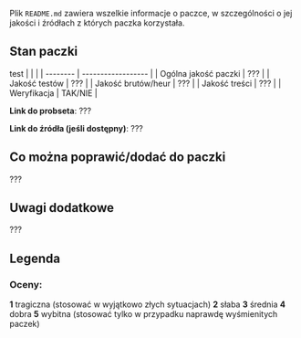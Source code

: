 Plik `README.md` zawiera wszelkie informacje o paczce, w szczególności o jej jakości i źródłach z których paczka korzystała.

## Stan paczki
test
| | |
| --------  | ------------------ |
| Ogólna jakość paczki | ???     |
| Jakość testów        | ???     |
| Jakość brutów/heur   | ???     |
| Jakość treści        | ???     |
| Weryfikacja          | TAK/NIE |


<!-- Linki zapisujemy tak: <https://en.wikipedia.org/wiki/Markdown> -->
**Link do probseta**: ???

**Link do źródła (jeśli dostępny)**: ???


## Co można poprawić/dodać do paczki

???

## Uwagi dodatkowe

???

## Legenda

### Oceny:
**1** tragiczna (stosować w wyjątkowo złych sytuacjach)
**2** słaba
**3** średnia
**4** dobra
**5** wybitna (stosować tylko w przypadku naprawdę wyśmienitych paczek)
